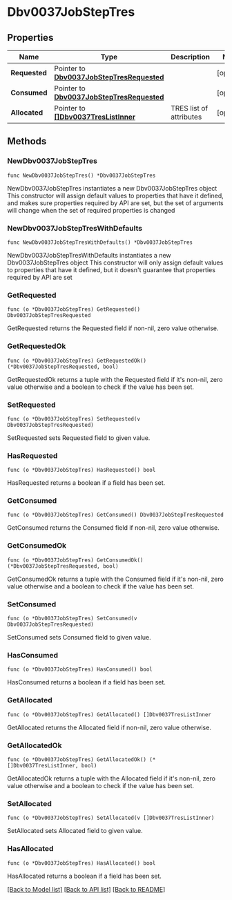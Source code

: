 # Dbv0037JobStepTres

## Properties

Name | Type | Description | Notes
------------ | ------------- | ------------- | -------------
**Requested** | Pointer to [**Dbv0037JobStepTresRequested**](Dbv0037JobStepTresRequested.md) |  | [optional] 
**Consumed** | Pointer to [**Dbv0037JobStepTresRequested**](Dbv0037JobStepTresRequested.md) |  | [optional] 
**Allocated** | Pointer to [**[]Dbv0037TresListInner**](Dbv0037TresListInner.md) | TRES list of attributes | [optional] 

## Methods

### NewDbv0037JobStepTres

`func NewDbv0037JobStepTres() *Dbv0037JobStepTres`

NewDbv0037JobStepTres instantiates a new Dbv0037JobStepTres object
This constructor will assign default values to properties that have it defined,
and makes sure properties required by API are set, but the set of arguments
will change when the set of required properties is changed

### NewDbv0037JobStepTresWithDefaults

`func NewDbv0037JobStepTresWithDefaults() *Dbv0037JobStepTres`

NewDbv0037JobStepTresWithDefaults instantiates a new Dbv0037JobStepTres object
This constructor will only assign default values to properties that have it defined,
but it doesn't guarantee that properties required by API are set

### GetRequested

`func (o *Dbv0037JobStepTres) GetRequested() Dbv0037JobStepTresRequested`

GetRequested returns the Requested field if non-nil, zero value otherwise.

### GetRequestedOk

`func (o *Dbv0037JobStepTres) GetRequestedOk() (*Dbv0037JobStepTresRequested, bool)`

GetRequestedOk returns a tuple with the Requested field if it's non-nil, zero value otherwise
and a boolean to check if the value has been set.

### SetRequested

`func (o *Dbv0037JobStepTres) SetRequested(v Dbv0037JobStepTresRequested)`

SetRequested sets Requested field to given value.

### HasRequested

`func (o *Dbv0037JobStepTres) HasRequested() bool`

HasRequested returns a boolean if a field has been set.

### GetConsumed

`func (o *Dbv0037JobStepTres) GetConsumed() Dbv0037JobStepTresRequested`

GetConsumed returns the Consumed field if non-nil, zero value otherwise.

### GetConsumedOk

`func (o *Dbv0037JobStepTres) GetConsumedOk() (*Dbv0037JobStepTresRequested, bool)`

GetConsumedOk returns a tuple with the Consumed field if it's non-nil, zero value otherwise
and a boolean to check if the value has been set.

### SetConsumed

`func (o *Dbv0037JobStepTres) SetConsumed(v Dbv0037JobStepTresRequested)`

SetConsumed sets Consumed field to given value.

### HasConsumed

`func (o *Dbv0037JobStepTres) HasConsumed() bool`

HasConsumed returns a boolean if a field has been set.

### GetAllocated

`func (o *Dbv0037JobStepTres) GetAllocated() []Dbv0037TresListInner`

GetAllocated returns the Allocated field if non-nil, zero value otherwise.

### GetAllocatedOk

`func (o *Dbv0037JobStepTres) GetAllocatedOk() (*[]Dbv0037TresListInner, bool)`

GetAllocatedOk returns a tuple with the Allocated field if it's non-nil, zero value otherwise
and a boolean to check if the value has been set.

### SetAllocated

`func (o *Dbv0037JobStepTres) SetAllocated(v []Dbv0037TresListInner)`

SetAllocated sets Allocated field to given value.

### HasAllocated

`func (o *Dbv0037JobStepTres) HasAllocated() bool`

HasAllocated returns a boolean if a field has been set.


[[Back to Model list]](../README.md#documentation-for-models) [[Back to API list]](../README.md#documentation-for-api-endpoints) [[Back to README]](../README.md)



